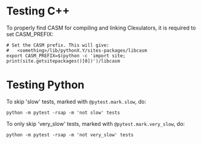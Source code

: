 Testing C++
===========

To properly find CASM for compiling and linking Clexulators, it is required to set CASM_PREFIX:

    # Set the CASM prefix. This will give:
    #   <something>/lib/pythonX.Y/sites-packages/libcasm
    export CASM_PREFIX=$(python -c 'import site; print(site.getsitepackages()[0])')/libcasm


Testing Python
==============

To skip 'slow' tests, marked with `@pytest.mark.slow`, do:

    python -m pytest -rsap -m 'not slow' tests

To only skip 'very_slow' tests, marked with `@pytest.mark.very_slow`, do:

    python -m pytest -rsap -m 'not very_slow' tests

